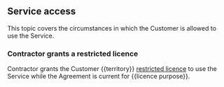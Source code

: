 ## Service access

This topic covers the circumstances in which the Customer is allowed to use the Service. 

### Contractor grants a restricted licence

Contractor grants the Customer {{territory}} [restricted licence](https://github.com/lawpatch/au-ip_license/blob/b109a2c8039df0fb564719810705b5b0f85e7593/au-license_ip_restrictive.md) to use the Service while the Agreement is current for {{licence purpose}}.
